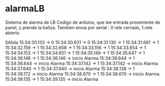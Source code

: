 # alarmaLB
Sistema de alarma de LB
Codigo de arduino, que lee entrada proveniente de panel, y prende la baliza. Tambien envia por serial :
0 rele cerrado, 
1.rele abierto

SAlida
15:34:30.133 -> 0
15:34:30.631 -> 0
15:34:31.130 -> 1
15:34:31.661 -> 1
15:34:32.159 -> 1
15:34:32.658 -> 1
15:34:33.156 -> 1
15:34:33.654 -> 1
15:34:34.153 -> 1
15:34:34.651 -> 1
15:34:35.149 -> 1
15:34:35.647 -> 1
15:34:36.146 -> 1
15:34:36.146 -> inicio Alarma
15:34:36.644 -> 1
15:34:36.644 -> inicio Alarma
15:34:37.142 -> 1
15:34:37.142 -> inicio Alarma
15:34:37.640 -> 1
15:34:37.640 -> inicio Alarma
15:34:38.138 -> 1
15:34:38.172 -> inicio Alarma
15:34:38.670 -> 1
15:34:38.670 -> inicio Alarma
15:34:39.135 -> 1
15:34:39.135 -> inicio Alarma
